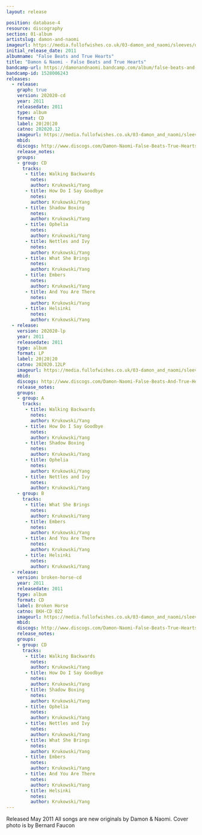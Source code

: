 ```yaml
---
layout: release

position: database-4
resource: discography
section: 01-album
artistslug: damon-and-naomi
imageurl: https://media.fullofwishes.co.uk/03-damon_and_naomi/sleeves/dan_falsebeats.jpg
initial_release_date: 2011
albumname: "False Beats and True Hearts"
title: "Damon & Naomi - False Beats and True Hearts"
bandcamp-url: https://damonandnaomi.bandcamp.com/album/false-beats-and-true-hearts
bandcamp-id: 1528006243
releases:
  - release:
    graph: true
    version: 202020-cd
    year: 2011
    releasedate: 2011
    type: album
    format: CD
    label: 20|20|20
    catno: 202020.12
    imageurl: https://media.fullofwishes.co.uk/03-damon_and_naomi/sleeves/dan_falsebeats.jpg
    mbid:
    discogs: http://www.discogs.com/Damon-Naomi-False-Beats-True-Hearts/release/2898583
    release_notes:
    groups:
    - group: CD
      tracks:
       - title: Walking Backwards
         notes:
         author: Krukowski/Yang
       - title: How Do I Say Goodbye
         notes:
         author: Krukowski/Yang
       - title: Shadow Boxing
         notes:
         author: Krukowski/Yang
       - title: Ophelia
         notes:
         author: Krukowski/Yang
       - title: Nettles and Ivy
         notes:
         author: Krukowski/Yang
       - title: What She Brings
         notes:
         author: Krukowski/Yang
       - title: Embers
         notes:
         author: Krukowski/Yang
       - title: And You Are There
         notes:
         author: Krukowski/Yang
       - title: Helsinki
         notes:
         author: Krukowski/Yang
  - release:
    version: 202020-lp
    year: 2011
    releasedate: 2011
    type: album
    format: LP
    label: 20|20|20
    catno: 202020.12LP
    imageurl: https://media.fullofwishes.co.uk/03-damon_and_naomi/sleeves/dan_falsebeats.jpg
    mbid:
    discogs: http://www.discogs.com/Damon-Naomi-False-Beats-And-True-Hearts/release/2916807
    release_notes:
    groups:
    - group: A
      tracks:
       - title: Walking Backwards
         notes:
         author: Krukowski/Yang
       - title: How Do I Say Goodbye
         notes:
         author: Krukowski/Yang
       - title: Shadow Boxing
         notes:
         author: Krukowski/Yang
       - title: Ophelia
         notes:
         author: Krukowski/Yang
       - title: Nettles and Ivy
         notes:
         author: Krukowski/Yang
    - group: B
      tracks:
       - title: What She Brings
         notes:
         author: Krukowski/Yang
       - title: Embers
         notes:
         author: Krukowski/Yang
       - title: And You Are There
         notes:
         author: Krukowski/Yang
       - title: Helsinki
         notes:
         author: Krukowski/Yang
  - release:
    version: broken-horse-cd
    year: 2011
    releasedate: 2011
    type: album
    format: CD
    label: Broken Horse
    catno: BKH-CD 022
    imageurl: https://media.fullofwishes.co.uk/03-damon_and_naomi/sleeves/dan_falsebeats.jpg
    mbid:
    discogs: http://www.discogs.com/Damon-Naomi-False-Beats-True-Hearts/release/2898975
    release_notes:
    groups:
    - group: CD
      tracks:
       - title: Walking Backwards
         notes:
         author: Krukowski/Yang
       - title: How Do I Say Goodbye
         notes:
         author: Krukowski/Yang
       - title: Shadow Boxing
         notes:
         author: Krukowski/Yang
       - title: Ophelia
         notes:
         author: Krukowski/Yang
       - title: Nettles and Ivy
         notes:
         author: Krukowski/Yang
       - title: What She Brings
         notes:
         author: Krukowski/Yang
       - title: Embers
         notes:
         author: Krukowski/Yang
       - title: And You Are There
         notes:
         author: Krukowski/Yang
       - title: Helsinki
         notes:
         author: Krukowski/Yang
---
```

Released May 2011 All songs are new originals by Damon & Naomi.
Cover photo is by Bernard Faucon
